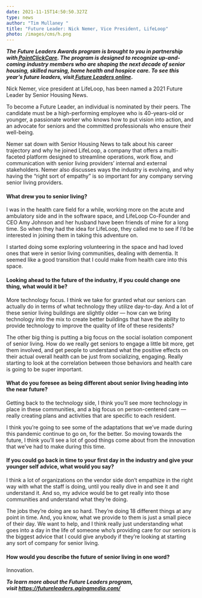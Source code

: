 ```yaml
---
date: 2021-11-15T14:50:50.327Z
type: news
author: "Tim Mullaney "
title: "Future Leader: Nick Nemer, Vice President, LifeLoop"
photo: /images/cms/h.png
---
```

<!--StartFragment-->

***The Future Leaders Awards program is brought to you in partnership with[ PointClickCare](https://pointclickcare.com/). The program is designed to recognize up-and-coming industry members who are shaping the next decade of senior housing, skilled nursing, home health and hospice care. To see this year’s future leaders, visit[ Future Leaders online](https://futureleaders.agingmedia.com/)*.**

Nick Nemer, vice president at LifeLoop, has been named a 2021 Future Leader by Senior Housing News. 

To become a Future Leader, an individual is nominated by their peers. The candidate must be a high-performing employee who is 40-years-old or younger, a passionate worker who knows how to put vision into action, and an advocate for seniors and the committed professionals who ensure their well-being.

Nemer sat down with Senior Housing News to talk about his career trajectory and why he joined LifeLoop, a company that offers a multi-faceted platform designed to streamline operations, work flow, and communication with senior living providers’ internal and external stakeholders. Nemer also discusses ways the industry is evolving, and why having the “right sort of empathy” is so important for any company serving senior living providers.

#### **What drew you to senior living?**

I was in the health care field for a while, working more on the acute and ambulatory side and in the software space, and LifeLoop Co-Founder and CEO Amy Johnson and her husband have been friends of mine for a long time. So when they had the idea for LifeLoop, they called me to see if I’d be interested in joining them in taking this adventure on.

I started doing some exploring volunteering in the space and had loved ones that were in senior living communities, dealing with dementia. It seemed like a good transition that I could make from health care into this space.

#### **Looking ahead to the future of the industry, if you could change one thing, what would it be?**

More technology focus. I think we take for granted what our seniors can actually do in terms of what technology they utilize day-to-day. And a lot of these senior living buildings are slightly older — how can we bring technology into the mix to create better buildings that have the ability to provide technology to improve the quality of life of these residents?

The other big thing is putting a big focus on the social isolation component of senior living. How do we really get seniors to engage a little bit more, get them involved, and get people to understand what the positive effects on their actual overall health can be just from socializing, engaging. Really starting to look at the correlation between those behaviors and health care is going to be super important.

#### **What do you foresee as being different about senior living heading into the near future?**

Getting back to the technology side, I think you’ll see more technology in place in these communities, and a big focus on person-centered care — really creating plans and activities that are specific to each resident.

I think you’re going to see some of the adaptations that we’ve made during this pandemic continue to go on, for the better. So moving towards the future, I think you’ll see a lot of good things come about from the innovation that we’ve had to make during this time.

#### **If you could go back in time to your first day in the industry and give your younger self advice, what would you say?**

I think a lot of organizations on the vendor side don’t empathize in the right way with what the staff is doing, until you really dive in and see it and understand it. And so, my advice would be to get really into those communities and understand what they’re doing.

The jobs they’re doing are so hard. They’re doing 18 different things at any point in time. And, you know, what we provide to them is just a small piece of their day. We want to help, and I think really just understanding what goes into a day in the life of someone who’s providing care for our seniors is the biggest advice that I could give anybody if they’re looking at starting any sort of company for senior living.

#### **How would you describe the future of senior living in one word?**

Innovation.

***To learn more about the Future Leaders program, visit <https://futureleaders.agingmedia.com/>***

<!--EndFragment-->